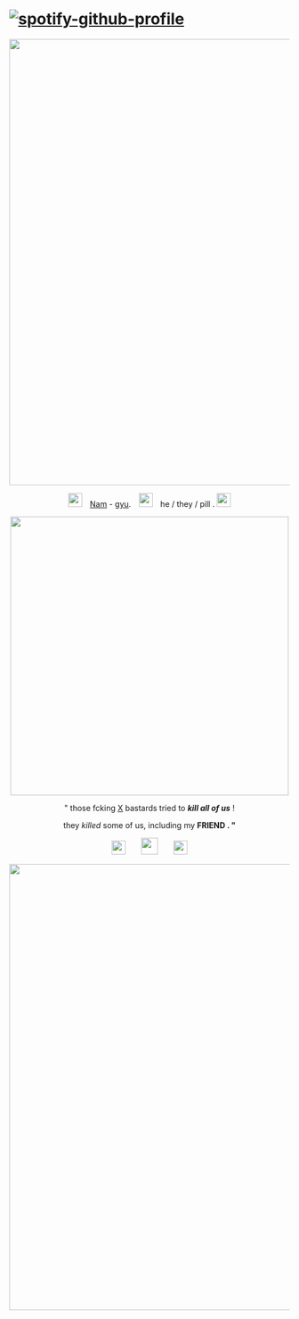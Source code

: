 # [![spotify-github-profile](https://spotify-github-profile.kittinanx.com/api/view?uid=3126fmw2f6cuhyykbxzkfgyn7ize&cover_image=true&theme=novatorem&show_offline=false&background_color=121212&interchange=false&bar_color=53b14f&bar_color_cover=true)](https://github.com/kittinan/spotify-github-profile)
<p align="center"> <img src= "https://github.com/user-attachments/assets/c4a88ada-3670-4327-ba33-b0e7014eafe8" width="800"> </p>
<p align="center"> <img src= "https://github.com/user-attachments/assets/434dc15d-787c-43e4-a54e-16a2cadfbd20" width="25"> <ins>Nam</ins> - <ins>gyu</ins>. <img src= "https://github.com/user-attachments/assets/639ae10e-9606-4d48-b9df-a2bd8c986ed6" width="25"> he / they / pill . <img src= "https://github.com/user-attachments/assets/8a86beee-f4a9-466f-bc48-ae33fa2261bb" width="25"> </p>
<p align="center"> <img src= "https://github.com/user-attachments/assets/62441b33-ace6-45ad-ba99-8de891314cd3" width="500"> </p>
<p align="center"> " those fcking <ins>X</ins> bastards tried to <em><strong>kill all of us</strong></em> !</p>

<p align="center"> they <em>killed</em> some of us, including my <strong>FRIEND<strong/> . " </p>
<p align="center"> <img src= "https://github.com/user-attachments/assets/6f9423eb-6657-4c2c-b23b-bb7b9168b1ef" width="25">  <img src= "https://github.com/user-attachments/assets/013b127b-b537-46db-b93e-3e3abcd4619c" width="30">  <img src= "https://github.com/user-attachments/assets/45c950ad-e466-4f6b-9051-f5f33cf7a730" width="25"> </p>
<p align="center"> <img src="https://github.com/user-attachments/assets/14d1570f-3bee-41ec-808f-b737c3c64322" width=800></p>

